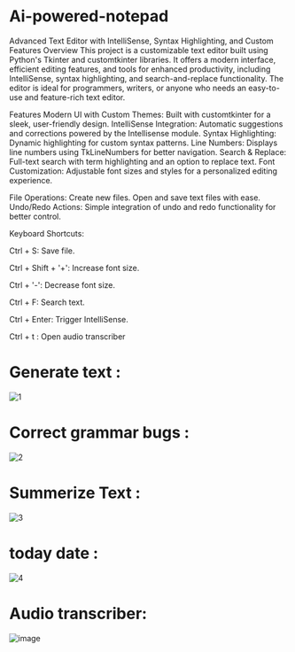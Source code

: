 # Ai-powered-notepad
Advanced Text Editor with IntelliSense, Syntax Highlighting, and Custom Features
Overview
This project is a customizable text editor built using Python's Tkinter and customtkinter libraries. It offers a modern interface, efficient editing features, and tools for enhanced productivity, including IntelliSense, syntax highlighting, and search-and-replace functionality. The editor is ideal for programmers, writers, or anyone who needs an easy-to-use and feature-rich text editor.

Features
Modern UI with Custom Themes: Built with customtkinter for a sleek, user-friendly design.
IntelliSense Integration: Automatic suggestions and corrections powered by the Intellisense module.
Syntax Highlighting: Dynamic highlighting for custom syntax patterns.
Line Numbers: Displays line numbers using TkLineNumbers for better navigation.
Search & Replace: Full-text search with term highlighting and an option to replace text.
Font Customization: Adjustable font sizes and styles for a personalized editing experience.

File Operations:
Create new files.
Open and save text files with ease.
Undo/Redo Actions: Simple integration of undo and redo functionality for better control.

Keyboard Shortcuts:

Ctrl + S: Save file.

Ctrl + Shift + '+': Increase font size.

Ctrl + '-': Decrease font size.

Ctrl + F: Search text.

Ctrl + Enter: Trigger IntelliSense.

Ctrl + t : Open audio transcriber

# Generate text :
![1](https://github.com/user-attachments/assets/73cf8b29-14f0-4a5d-85c0-b13250b9b299)

# Correct grammar bugs :
![2](https://github.com/user-attachments/assets/6d418784-1fbf-4b4e-b86a-753d88c7bdf9)


# Summerize Text :
![3](https://github.com/user-attachments/assets/d70439ba-ce4f-4128-9498-ef7f46ab7cec)

# today date :
![4](https://github.com/user-attachments/assets/0666e1cf-4dbf-499a-b483-c06f57718114)

# Audio transcriber:
![image](https://github.com/user-attachments/assets/5d1d50a8-049b-4878-b013-1dd7a93e9cb1)

